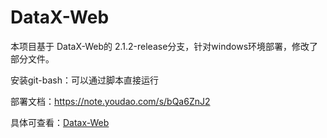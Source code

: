 # DataX-Web

本项目基于 DataX-Web的 2.1.2-release分支，针对windows环境部署，修改了部分文件。

安装git-bash：可以通过脚本直接运行

部署文档：https://note.youdao.com/s/bQa6ZnJ2

具体可查看：[Datax-Web](https://github.com/WeiYe-Jing/datax-web)

